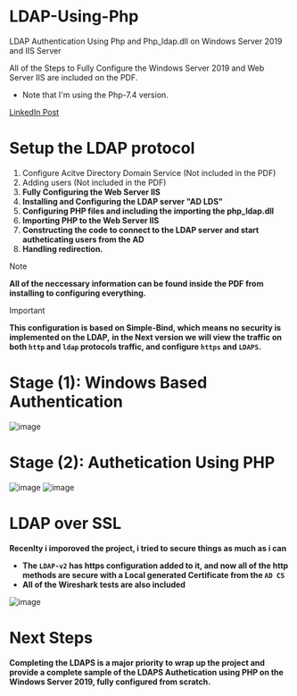 # LDAP-Using-Php
LDAP Authentication Using Php and Php_ldap.dll on Windows Server 2019 and IIS Server 

All of the Steps to Fully Configure the Windows Server 2019 and Web Server IIS are included on the PDF.
* Note that I'm using the Php-7.4 version.

[LinkedIn Post](https://www.linkedin.com/posts/aws-ghanem-621426267_ldap-configuration-activity-7197255208140173313-jmDd?utm_source=share&utm_medium=member_desktop)

# Setup the LDAP protocol 
1) Configure Acitve Directory Domain Service (Not included in the PDF)
2) Adding users (Not included in the PDF)
3) **Fully Configuring the Web Server IIS**
4) **Installing and Configuring the LDAP server "AD LDS"**
5) **Configuring PHP files and including the importing the php_ldap.dll**
6) **Importing PHP to the Web Server IIS**
7) **Constructing the code to connect to the LDAP server and start autheticating users from the AD**
8) **Handling redirection.**

> [!NOTE]
> **All of the neccessary information can be found inside the PDF from installing to configuring everything.**


> [!IMPORTANT]
> **This configuration is based on Simple-Bind, which means no security is implemented on the LDAP,**
> **in the Next version we will view the traffic on both `http` and `ldap` protocols traffic, and configure **`https`** and **`LDAPS`.****

# Stage (1): Windows Based Authentication
![image](https://github.com/AwsGhanem/LDAP-Using-Php/assets/123994471/3d6d6d37-545a-4af5-b070-a92e31ca9190)

# Stage (2): Authetication Using PHP
![image](https://github.com/AwsGhanem/LDAP-Using-Php/assets/123994471/32e90f97-73dd-4492-872a-7bf83ed47d9c)
![image](https://github.com/AwsGhanem/LDAP-Using-Php/assets/123994471/18ba0429-7e88-4ad5-94d2-d25602efd24b)


# LDAP over SSL
**Recenlty i imporoved the project, i tried to secure things as much as i can**
- **The `LDAP-v2` has https configuration added to it, and now all of the http methods are secure with a Local generated Certificate from the `AD CS`**
- **All of the Wireshark tests are also included**

![image](https://github.com/AwsGhanem/LDAP-Using-Php/assets/123994471/d8f0b302-d41f-40ed-9b45-c74dd861e4fb)


# Next Steps
**Completing the LDAPS is a major priority to wrap up the project and provide a complete sample of the LDAPS Authetication using PHP on the Windows Server 2019, fully configured from scratch.**
